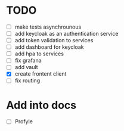 # TODO
- [ ] make tests asynchrounous
- [ ] add keycloak as an authentication service
- [ ] add token validation to services
- [ ] add dashboard for keycloak
- [ ] add hpa to services
- [ ] fix grafana
- [ ] add vault
- [X] create frontent client
- [ ] fix routing
# Add into docs
- [ ] Profyle